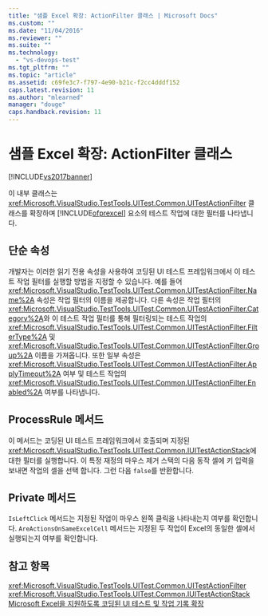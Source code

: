 ```yaml
---
title: "샘플 Excel 확장: ActionFilter 클래스 | Microsoft Docs"
ms.custom: ""
ms.date: "11/04/2016"
ms.reviewer: ""
ms.suite: ""
ms.technology: 
  - "vs-devops-test"
ms.tgt_pltfrm: ""
ms.topic: "article"
ms.assetid: c69fe3c7-f797-4e90-b21c-f2cc4dddf152
caps.latest.revision: 11
ms.author: "mlearned"
manager: "douge"
caps.handback.revision: 11
---
```

# 샘플 Excel 확장: ActionFilter 클래스
[!INCLUDE[vs2017banner](../code-quality/includes/vs2017banner.md)]

이 내부 클래스는 <xref:Microsoft.VisualStudio.TestTools.UITest.Common.UITestActionFilter> 클래스를 확장하며 [!INCLUDE[ofprexcel](../test/includes/ofprexcel_md.md)] 요소의 테스트 작업에 대한 필터를 나타냅니다.  
  
## 단순 속성  
 개발자는 이러한 읽기 전용 속성을 사용하여 코딩된 UI 테스트 프레임워크에서 이 테스트 작업 필터를 실행할 방법을 지정할 수 있습니다.  예를 들어 <xref:Microsoft.VisualStudio.TestTools.UITest.Common.UITestActionFilter.Name%2A> 속성은 작업 필터의 이름을 제공합니다.  다른 속성은 작업 필터의 <xref:Microsoft.VisualStudio.TestTools.UITest.Common.UITestActionFilter.Category%2A>와 이 테스트 작업 필터를 통해 필터링되는 테스트 작업의 <xref:Microsoft.VisualStudio.TestTools.UITest.Common.UITestActionFilter.FilterType%2A> 및 <xref:Microsoft.VisualStudio.TestTools.UITest.Common.UITestActionFilter.Group%2A> 이름을 가져옵니다.  또한 일부 속성은 <xref:Microsoft.VisualStudio.TestTools.UITest.Common.UITestActionFilter.ApplyTimeout%2A> 여부 및 테스트 작업의 <xref:Microsoft.VisualStudio.TestTools.UITest.Common.UITestActionFilter.Enabled%2A> 여부를 나타냅니다.  
  
## ProcessRule 메서드  
 이 메서드는 코딩된 UI 테스트 프레임워크에서 호출되며 지정된 <xref:Microsoft.VisualStudio.TestTools.UITest.Common.IUITestActionStack>에 대한 필터를 실행합니다.  이 특정 재정의 마우스 제거 스택의 다음 동작 셀에 키 입력을 보내면 작업의 셀을 선택 합니다.  그런 다음 `false`를 반환합니다.  
  
## Private 메서드  
 `IsLeftClick` 메서드는 지정된 작업이 마우스 왼쪽 클릭을 나타내는지 여부를 확인합니다.  `AreActionsOnSameExcelCell` 메서드는 지정된 두 작업이 Excel의 동일한 셀에서 실행되는지 여부를 확인합니다.  
  
## 참고 항목  
 <xref:Microsoft.VisualStudio.TestTools.UITest.Common.UITestActionFilter>   
 <xref:Microsoft.VisualStudio.TestTools.UITest.Common.IUITestActionStack>   
 [Microsoft Excel을 지원하도록 코딩된 UI 테스트 및 작업 기록 확장](../test/extending-coded-ui-tests-and-action-recordings-to-support-microsoft-excel.md)